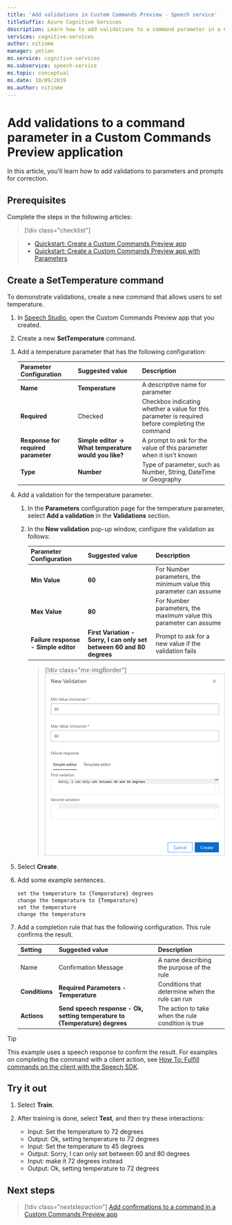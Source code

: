 ```yaml
---
title: 'Add validations in Custom Commands Preview - Speech service'
titleSuffix: Azure Cognitive Services
description: Learn how to add validations to a command parameter in a Custom Commands Preview app.
services: cognitive-services
author: nitinme
manager: yetian
ms.service: cognitive-services
ms.subservice: speech-service
ms.topic: conceptual
ms.date: 10/09/2019
ms.author: nitinme
---
```


# Add validations to a command parameter in a Custom Commands Preview application

In this article, you'll learn how to add validations to parameters and prompts for correction.

## Prerequisites

Complete the steps in the following articles:

> [!div class="checklist"]
 
> * [Quickstart: Create a Custom Commands Preview app](./quickstart-custom-speech-commands-create-new.md)
> * [Quickstart: Create a Custom Commands Preview app with Parameters](./quickstart-custom-speech-commands-create-parameters.md)

## Create a SetTemperature command

To demonstrate validations, create a new command that allows users to set temperature.

1. In [Speech Studio](https://speech.microsoft.com/), open the Custom Commands Preview app that you created.
1. Create a new **SetTemperature** command.
1. Add a temperature parameter that has the following configuration:

   | Parameter Configuration           | Suggested value    |Description                 |                                    
   | ----------------- | ----------------------------------| -------------|
   | **Name**              | **Temperature**                       | A descriptive name for parameter                                |
   | **Required**          | Checked                           | Checkbox indicating whether a value for this parameter is required before completing the command |
   | **Response for required parameter**     | **Simple editor -> What temperature would you like?**  | A prompt to ask for the value of this parameter when it isn't known |
   | **Type**              | **Number**                            | Type of parameter, such as Number, String, DateTime or Geography   |

1. Add a validation for the temperature parameter.

    1. In the **Parameters** configuration page for the temperature parameter, select **Add a validation** in the **Validations** section.

    1. In the **New validation** pop-up window, configure the validation as follows:
  
       | Parameter Configuration         | Suggested value                                          | Description                                                                        |
       | ----------------- | -------------------------------------------------------- | ------------------------------------------------------------------------------------------------ |
       | **Min Value**        | **60**               | For Number parameters, the minimum value this parameter can assume |
       | **Max Value**        | **80**               | For Number parameters, the maximum value this parameter can assume |
       | **Failure response - Simple editor**| **First Variation - Sorry, I can only set between 60 and 80 degrees**      | Prompt to ask for a new value if the validation fails                                       |

       > [!div class="mx-imgBorder"]
       > ![Add a range validation](media/custom-speech-commands/validations-add-temperature.png)

1. Select **Create**.

1. Add some example sentences.

   ```
   set the temperature to {Temperature} degrees
   change the temperature to {Temperature}
   set the temperature
   change the temperature
   ```

1. Add a completion rule that has the following configuration. This rule confirms the result.

   | Setting    | Suggested value                                           |Description                                     |
   | ---------- | --------------------------------------------------------- |-----|
   | Name       | Confirmation Message                                      |A name describing the purpose of the rule |
   | **Conditions** | **Required Parameters - Temperature**                       |Conditions that determine when the rule can run    |   
   | **Actions**    | **Send speech response - Ok, setting temperature to {Temperature} degrees** | The action to take when the rule condition is true |

> [!TIP]
> This example uses a speech response to confirm the result. For examples on completing the command with a client action, see [How To: Fulfill commands on the client with the Speech SDK](./how-to-custom-speech-commands-fulfill-sdk.md).

## Try it out

1. Select **Train**.

1. After training is done, select **Test**, and then try these interactions:

    - Input: Set the temperature to 72 degrees
    - Output: Ok, setting temperature to 72 degrees
    - Input: Set the temperature to 45 degrees
    - Output: Sorry, I can only set between 60 and 80 degrees
    - Input: make it 72 degrees instead
    - Output: Ok, setting temperature to 72 degrees

## Next steps

> [!div class="nextstepaction"]
> [Add confirmations to a command in a Custom Commands Preview app](./how-to-custom-speech-commands-confirmations.md)
